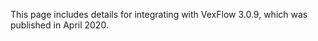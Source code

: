 This page includes details for integrating with VexFlow 3.0.9, which was published in April 2020.

# <script> tag

Add the following <script> tag to your HTML page:

```
<script src="https://unpkg.com/vexflow@3.0.9/releases/vexflow-min.js"></script>
```

# npm install

If you would like to bundle VexFlow into your web project (e.g., with webpack), you can install VexFlow from npm:

```
npm install vexflow@3.0.9
```